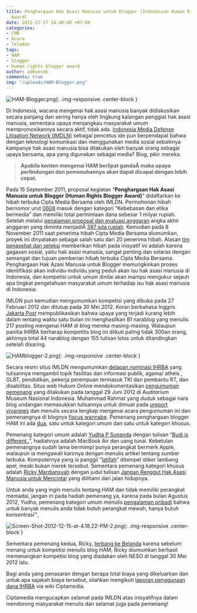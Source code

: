```yaml
---
title: Penghargaan Hak Asasi Manusia untuk Blogger (Indonesian Human Rights Blogger
  Award)
date: 2012-12-17 14:40:00 +07:00
categories:
- CMB
- Acara
- Teladan
tags:
- HAM
- blogger
- human rights blogger award
author: admincmb
comments: true
img: "/uploads/HAM-Blogger.png"
---
```


![HAM-Blogger.png](/uploads/HAM-Blogger.png){: .img-responsive .center-block }

Di Indonesia, wacana mengenai hak asasi manusia banyak didiskusikan secara panjang dan sering hanya oleh lingkung kalangan penggiat hak asasi manusia, sementara upaya menjangkau masyarakat umum mempromosikannya secara aktif, tidak ada. [Indonesia Media Defense Litigation Network (IMDLN)](http://hamblogger.org/tentang-kami/tentang-imdln/) sebagai pencetus ide pun berpendapat bahwa dengan teknologi komunikasi dan menggunakan media sosial sebaiknya kampanye hak asasi manusia bisa dilakukan oleh banyak orang sebagai upaya bersama, apa yang digunakan sebagai media? Blog, pikir mereka.

> **Apabila konten mengenai HAM berlipat gandaÂ  maka upaya perlindungan dan pemenuhannya akan dapat dicapai dengan lebih cepat.**

Pada 15 September 2011, proposal kegiatan “**Penghargaan Hak Asasi Manusia untuk Blogger (Human Rights Blogger Award)**” didaftarkan ke hibah terbuka Cipta Media Bersama oleh IMLDN. Permohonan hibah bernomor urut [0608](http://www.ciptamedia.org/2011/11/08/penghargaan-hak-asasi-manusia-untuk-blogger-human-rights-blogger-award-3/) masuk dengan kategori “Kebebasan dan etika bermedia” dan memiliki total permintaan dana sebesar 1 milyar rupiah. Setelah melalui [penajaman proposal dan evaluasi anggaran](http://www.ciptamedia.org/2011/10/11/penajaman-proposal-dan-evaluasi-anggaran-untuk-calon-penerima-hibah/) angka akhir anggaran yang diminta menjadiÂ  [387 juta rupiah](http://www.wikimedia.or.id/wiki/Cipta_Media_Bersama/Penghargaan_Hak_Asasi_Manusia_untuk_Blogger/Rencana_Anggaran). Kemudian pada 8 November 2011 saat penerima hibah Cipta Media Bersama diumumkan, proyek ini dinyatakan sebagai salah satu dari 20 penerima hibah. Alasan [tim penasehat dan seleksi](http://www.ciptamedia.org/tim-seleksi-2/tim-penasehat-dan-seleksi/) memberikan hibah pada inisyatif ini adalah karena gagasan sosial, yaitu hak asasi manusia, sangat penting dan selaras dengan semangat dan tujuan pemberian hibah terbuka Cipta Media Bersama. Penghargaan Hak Azasi Manusia untuk Blogger memungkinkan proses identifikasi akan individu-individu yang peduli akan isu hak asasi manusia di Indonesia, dan kompetisi untuk umum dinilai akan mampu mengukur sejauh apa tingkat pengetahuan masyarakat umum terhadap isu hak asasi manusia di Indonesia.

IMLDN pun kemudian mengumumkan kompetisi yang dibuka pada 27 Februari 2012 dan ditutup pada 30 Mei 2012. Koran berbahasa Inggris [Jakarta Post](http://www.thejakartapost.com/news/2012/07/02/local-activists-see-blogs-new-weapons-human-rights.html) mempublikasikan bahwa upaya yang terjadi kurang lebih dalam rentang waktu satu bulan ini menghasilkan 81 narablog yang menulis 217 posting mengenai HAM di blog mereka masing-masing. Walaupun panitia IHRBA berharap kompetitis blog ini diikuti paling tidak 300an orang, akhirnya total 44 narablog dengan 155 tulisan lolos untuk ditandingkan setelah disaring.

![HAMblogger-2.png](/uploads/HAMblogger-2.png){: .img-responsive .center-block }

Secara resmi situs IMLDN mengumumkan [delapan nominasi IHRBA](http://hamblogger.org/pembacaan-nominasi-pemenang-ihrba-2012/) yang tulisannya mengambil topik fasilitas dan informasi publik, agama/ atheis , GLBT, pendidikan, pekerja perempuan termasuk TKI dan pembantu RT, dan disabilitas. Situs web Hukum Online mendokumentasikan [pengumuman pemenang](http://www.hukumonline.com/berita/bacafoto/lt4ff1d30e969ef/indonesian-human-rights-blog-award-2012) yang dilakukan pada tanggal 29 Juni 2012 di Auditorium Museum Nasional Indonesia. Muhammad Rahmat yang duduk sebagai nara blog undangan memasukkan tulisannya untuk dimuat pada [ureport vivanews](http://ureport.news.viva.co.id/news/read/331551-indonesia-human-rights-blog-award) dan menulis secara lengkap mengenai acara pengumuman ini dan pemenangnya di blognya [fiscus wannabe](http://www.fiscuswannabe.web.id/2012/06/malam-penganugerahan-indonesia-human.html). Pemenang penghargaan blogger HAM ini ada [dua](http://hamblogger.org/pembacaan-pemenang-ihrba-2012/), satu untuk kategori umum dan satu untuk kategori khusus.

Pemenang kategori umum adalah [Yudha P Sunanda](https://twitter.com/yudhaspiza) dengan tulisan “[Budi is different..](http://myudhaps.wordpress.com/2012/05/08/budi-is-different/)”, hadiahnya adalah MacBook Air dan uang tunai. Kebetulan pemenangnya sudah lama bermimpi punya perangkat bermerk Apple, walaupun ia mengawali karirnya dengan menulis artikel tentang sumber terbuka. Komputernya yang ia panggil “[latifah](http://myudhaps.wordpress.com/2012/07/20/sampai-jumpa-latifah/)” ditempel stiker lambang apel, meski bukan merek tersebut. Sementara pemenang kategori khusus adalah [Ricky Mardiansyah](https://plus.google.com/108306777466535425208) dengan judul tulisan [Jangan Renggut Hak Asasi Manusia untuk Mencintai](http://rickylicious.blogspot.com/2012/05/jangan-renggut-hak-asasi-manusia-untuk.html) yang diilhami dari jalan hidupnya.

Untuk anda yang ingin menulis tentang HAM dan tidak memiliki perangkat memadai, jangan iri pada hadiah pemenang ya, karena pada bulan Agustus 2012, Yudha, pemenang kategori umum menulis [pengalaman pribadi](http://myudhaps.wordpress.com/2012/08/15/mensyukuri-keberadaan/) bahwa untuk banyak menulis anda tidak butuh perangkat mewah, hanya butuh konsentrasi™‚

![Screen-Shot-2012-12-15-at-4.18.22-PM-2.png](/uploads/Screen-Shot-2012-12-15-at-4.18.22-PM-2.png){: .img-responsive .center-block }

Sementara pemenang kedua, Ricky, [terbang ke Belanda](http://rickylicious.blogspot.com/2012_06_01_archive.html) karena sebelum menang untuk kompetisi menulis blog HAM, Ricky diumumkan berhasil memenangkan kompetisi blog yang diadakan oleh NESO di tanggal 30 Mei 2012 lalu.

Bagi anda yang penasaran dengan berapa total biaya yang dikeluarkan dan untuk apa sajakah biaya tersebut, silahkan mengikuti [laporan penggunaan dana IHRBA](http://www.ciptamedia.org/wiki/Penghargaan_Hak_Asasi_Manusia_untuk_Blogger/Laporan_Penggunaan_Dana) via wiki Ciptamedia.

Ciptamedia mengucapkan selamat pada IMLDN atas inisyatifnya dalam mendorong masyarakat menulis dan selamat juga pada pemenang!